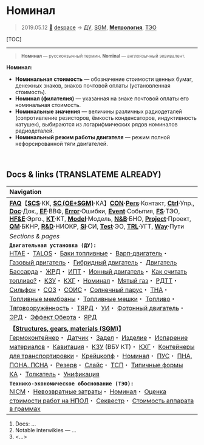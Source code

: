 # Номинал
> 2019.05.12 [🚀](../index/index.md) [despace](index.md) → [ДУ](ps.md), [SGM](sc.md), **[Метрология](metrology.md)**, [ТЭО](fs.md)

[TOC]

---

> <small>**Номинал** — русскоязычный термин. **Nominal** — англоязычный эквивалент.</small>

**Номинал:**

   - **Номинальная стоимость** — обозначение стоимости ценных бумаг, денежных знаков, знаков почтовой оплаты (установленная стоимость).
   - **Номинал (филателия)** — указанная на знаке почтовой оплаты его номинальная стоимость.
   - **Номинальные значения** — величины различных радиодеталей (сопротивление резисторов, ёмкость конденсаторов, индуктивность катушек), выбираются из логарифмических рядов номиналов радиодеталей.
   - **Номинальный режим работы двигателя** — режим полной нефорсированной тяги двигателей.



<p style="page-break-after:always"> </p>

## Docs & links (TRANSLATEME ALREADY)
|Navigation|
|:--|
|**[FAQ](faq.md)**【**[SCS](scs.md)**·КК, **[SC (OE+SGM)](sc.md)**·КА】**[CON](contact.md)·[Pers](person.md)**·Контакт, **[Ctrl](control.md)**·Упр., **[Doc](doc.md)**·Док., **[EF](ef.md)**·ВВФ, **[Error](error.md)**·Ошибки, **[Event](event.md)**·События, **[FS](fs.md)**·ТЭО, **[HF&E](hfe.md)**·Эрго., **[KT](kt.md)**·КТ, **[Model](model.md)**·Модель, **[N&B](nnb.md)**·БНО, **[Project](project.md)**·Проект, **[QM](qm.md)**·БКНР, **[R&D](rnd.md)**·НИОКР, **[SI](si.md)**·СИ, **[Test](test.md)**·ЭО, **[TRL](trl.md)**·УГТ, **[Way](way.md)**·Пути|
|*Sections & pages*|
|**`Двигательная установка (ДУ):`**<br> [HTAE](htae.md)・ [TALOS](talos.md)・ [Баки топливные](fuel_tank.md)・ [Варп‑двигатель](engine_type.md)・ [Газовый двигатель](engine_type.md)・ [Гибридный двигатель](гбрд.md)・ [Двигатель Бассарда](engine_type.md)・ [ЖРД](engine_type.md)・ [ИПТ](ing.md)・ [Ионный двигатель](иод.md)・ [Как считать топливо?](si.md)・ [КЗУ](cinu.md)・ [КХГ](cgs.md)・ [Номинал](nominal.md)・ [Мятый газ](exhsteam.md)・ [РДТТ](engine_type.md)・ [Сильфон](сильфон.md)・ [СОЗ](соз.md)・ [СОИС](соис.md)・ [Солнечный парус](солнечный_парус.md)・ [ТНА](turbopump.md)・ [Топливные мембраны](топливные_мембраны.md)・ [Топливные мешки](топливные_мешки.md)・ [Топливо](fuel.md)・ [Тяговооружённость](ttwr.md)・ [ТЯРД](тярд.md)・ [УИ](isp.md)・ [Фотонный двигатель](фотонный_двигатель.md)・ [ЭРД](engine_type.md)・ [Эффект Оберта](oberth_eff.md)・ [ЯРД](engine_type.md)|
|**【[Structures, gears, materials (SGM)](sc.md)】**<br> [Гермоконтейнер](гермоконтейнер.md)・ [Датчик](sensor.md)・ [Задел](margin.md)・ [Изделие](unit.md)・ [Испарение материалов](mat_sublime.md)・ [Кавитация](cavitation.md)・ [КЗУ](cinu.md) (ВБУ КТ)・ [КХГ](cgs.md)・ [Контейнеры для транспортировки](ship_contain.md)・ [Крейцкопф](crosshead.md)・ [Номинал](nominal.md)・ [ПУС](lag.md)・ [ПНА, ПОНА, ПСНА](devd.md)・ [Резерв](reserve.md)・ [Слайс](слайс.md)・ [ТСП](tsp.md)・ [Типичные формы КА](sc.md)・ [Толкатель](толкатель.md)・ [Унификация](commonality.md)|
|**`Технико‑экономическое обоснование (ТЭО):`**<br> [NICM](nicm.md)・ [Невозвратные затраты](sunk_cost.md)・ [Номинал](nominal.md)・ [Оценка стоимости работ на НПОЛ](contact/lav.md)・ [Секвестр](budget_seq.md)・ [Стоимость аппарата в граммах](sc_price.md)|

   1. Docs: …
   1. Notable interwikies — …
   1. <…>
